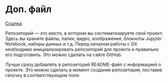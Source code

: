 # Доп. файл
[Ссылка](https://github.com/alice768/Company/commit/0f0ecc59143acd2fa267331afa82f133ce53caee "Подсказка")
  
  
Репозиторий — это место, в котором вы систематизируете свой проект. Здесь вы храните файлы, папки, видео, изображения, блокноты Jupyter Notebook, наборы данных и т.д. Перед началом работы с Git необходимо инициализировать репозиторий для проекта и правильно его подготовить. Это можно сделать на сайте GitHub.
  
  
Лучше сразу добавлять в репозиторий README-файл с информацией о проекте. Это можно сделать в момент создания репозитория, поставив галочку в соответствующем поле.
